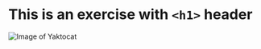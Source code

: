 # This is an exercise with `<h1>` header

![Image of Yaktocat](https://octodex.github.com/images/securityknightocat.png)

